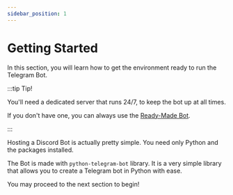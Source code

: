 ```yaml
---
sidebar_position: 1
---
```


# Getting Started

In this section, you will learn how to get the environment ready to run the Telegram Bot.

:::tip Tip!

You'll need a dedicated server that runs 24/7, to keep the bot up at all times.  

If you don't have one, you can always use the [Ready-Made Bot](https://t.me/bps_circular_bot).  

:::

Hosting a Discord Bot is actually pretty simple. You need only Python and the packages installed.

The Bot is made with `python-telegram-bot` library. 
It is a very simple library that allows you to create a Telegram bot in Python with ease.

You may proceed to the next section to begin!

